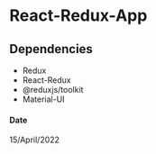 # React-Redux-App

## Dependencies
- Redux
- React-Redux
- @reduxjs/toolkit
- Material-UI

#### Date
15/April/2022